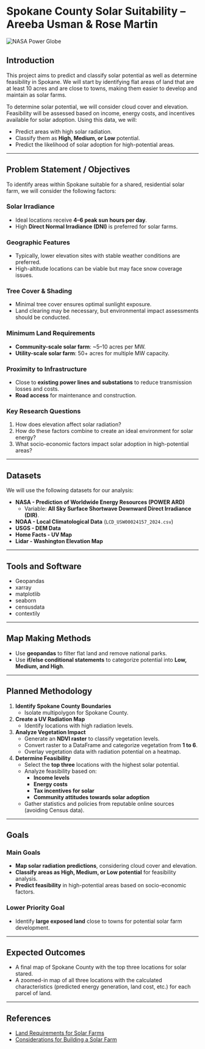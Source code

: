 # Spokane County Solar Suitability – Areeba Usman & Rose Martin  

![NASA Power Globe](Data/power_globe.gif)

## Introduction  
This project aims to predict and classify solar potential as well as determine feasibility in Spokane. We will start by identifying flat areas of land that are at least 10 acres and are close to towns, making them easier to develop and maintain as solar farms.  

To determine solar potential, we will consider cloud cover and elevation. Feasibility will be assessed based on income, energy costs, and incentives available for solar adoption. Using this data, we will:  
- Predict areas with high solar radiation.  
- Classify them as **High, Medium, or Low** potential.  
- Predict the likelihood of solar adoption for high-potential areas.  

---

## Problem Statement / Objectives  
To identify areas within Spokane suitable for a shared, residential solar farm, we will consider the following factors:  

### **Solar Irradiance**  
- Ideal locations receive **4–6 peak sun hours per day**.  
- High **Direct Normal Irradiance (DNI)** is preferred for solar farms.  

### **Geographic Features**  
- Typically, lower elevation sites with stable weather conditions are preferred.  
- High-altitude locations can be viable but may face snow coverage issues.  

### **Tree Cover & Shading**  
- Minimal tree cover ensures optimal sunlight exposure.  
- Land clearing may be necessary, but environmental impact assessments should be conducted.  

### **Minimum Land Requirements**  
- **Community-scale solar farm**: ~5–10 acres per MW.  
- **Utility-scale solar farm**: 50+ acres for multiple MW capacity.  

### **Proximity to Infrastructure**  
- Close to **existing power lines and substations** to reduce transmission losses and costs.  
- **Road access** for maintenance and construction.  

### **Key Research Questions**  
1. How does elevation affect solar radiation?  
2. How do these factors combine to create an ideal environment for solar energy?  
3. What socio-economic factors impact solar adoption in high-potential areas?  

---

## Datasets  
We will use the following datasets for our analysis:  

- **NASA - Prediction of Worldwide Energy Resources (POWER ARD)**  
  - Variable: **All Sky Surface Shortwave Downward Direct Irradiance (DIR)**.  
- **NOAA - Local Climatological Data** (`LCD_USW00024157_2024.csv`)  
- **USGS - DEM Data**  
- **Home Facts - UV Map**  
- **Lidar - Washington Elevation Map**  

---
## Tools and Software
- Geopandas
- xarray
- matplotlib
- seaborn
- censusdata
- contextily
---

## Map Making Methods  
- Use **geopandas** to filter flat land and remove national parks.  
- Use **if/else conditional statements** to categorize potential into **Low, Medium, and High**.  

---

## Planned Methodology  
1. **Identify Spokane County Boundaries**  
   - Isolate multipolygon for Spokane County.  
2. **Create a UV Radiation Map**  
   - Identify locations with high radiation levels.  
3. **Analyze Vegetation Impact**  
   - Generate an **NDVI raster** to classify vegetation levels.  
   - Convert raster to a DataFrame and categorize vegetation from **1 to 6**.  
   - Overlay vegetation data with radiation potential on a heatmap.  
4. **Determine Feasibility**  
   - Select the **top three** locations with the highest solar potential.  
   - Analyze feasibility based on:  
     - **Income levels**  
     - **Energy costs**  
     - **Tax incentives for solar**  
     - **Community attitudes towards solar adoption**  
   - Gather statistics and policies from reputable online sources (avoiding Census data).  

---

## Goals  

### **Main Goals**  
- **Map solar radiation predictions**, considering cloud cover and elevation.  
- **Classify areas as High, Medium, or Low potential** for feasibility analysis.  
- **Predict feasibility** in high-potential areas based on socio-economic factors.  

### **Lower Priority Goal**  
- Identify **large exposed land** close to towns for potential solar farm development.  

---

## Expected Outcomes 
- A final map of Spokane County with the top three locations for solar stared.
- A zoomed-in map of all three locations with the calculated characteristics (predicted energy generation, land cost, etc.) for each parcel of land.


---

## References  
- [Land Requirements for Solar Farms](https://mysunshare.com/blog/land-requirement-for-solar-farm/#:~:text=solar%20farm%20development.-,Land%20size,revenue%20in%20the%20long%20run.)  
- [Considerations for Building a Solar Farm](https://greendealflow.com/considerations-when-building-a-solar-farm#:~:text=The%20first%20consideration%20is%20the,of%20peak%20sun%20per%20day.)  
